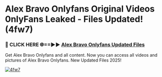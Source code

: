 # Alex Bravo Onlyfans Original Videos 0nlyFans Leaked - Files Updated! (4fw7)

<h3>🔴 CLICK HERE 🌐==►► <a href="https://tinyurl.com/2jnfzry5" rel="nofollow">Alex Bravo Onlyfans Updated Files</a></h3>

Get Alex Bravo Onlyfans and all content. Now you can access all videos and pictures of Alex Bravo Onlyfans. New Updated Files 2025!

[![4fw7](https://i.imgur.com/GyGTBgg.gif)](https://tinyurl.com/2jnfzry5)
